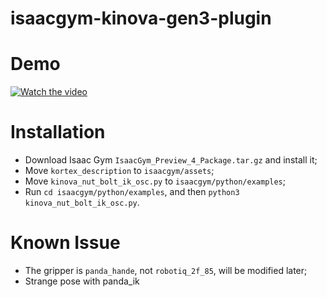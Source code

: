 # isaacgym-kinova-gen3-plugin

# Demo

[![Watch the video](https://img.youtube.com/vi/5W43jEBt8k4/maxresdefault.jpg)](https://youtu.be/5W43jEBt8k4)

# Installation

- Download Isaac Gym `IsaacGym_Preview_4_Package.tar.gz` and install it;
- Move `kortex_description` to `isaacgym/assets`;
- Move `kinova_nut_bolt_ik_osc.py` to `isaacgym/python/examples`;
- Run `cd isaacgym/python/examples`, and then `python3 kinova_nut_bolt_ik_osc.py`.

# Known Issue

- The gripper is `panda_hande`, not `robotiq_2f_85`, will be modified later;
- Strange pose with panda_ik
